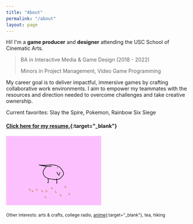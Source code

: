 ```yaml
---
title: "About"
permalink: "/about"
layout: page
---
```

 
Hi! I'm a <b><orange>game producer</orange></b> and <b><green>designer</green></b> attending the USC School of Cinematic Arts.


> BA in Interactive Media & Game Design (2018 - 2022)
> 
> Minors in Project Management, Video Game Programming
 
My career goal is to deliver impactful, immersive games by crafting collaborative work environments. I aim to empower my teammates with the resources and direction needed to overcome challenges and take creative ownership.


Current favorites: Slay the Spire, Pokemon, Rainbow Six Siege
 
#### [Click here for my resume.](https://www.linkedin.com/in/michelleliu6/){:target="_blank"}
 
![flamingo gif](/assets/images/kero.gif)
 
<small>Other interests: arts & crafts, college radio, [anime](https://anilist.co/user/KeroMichelle/){:target="_blank"}, tea, hiking</small>